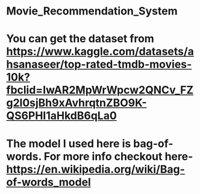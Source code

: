 # Movie_Recommendation_System
# You can get the dataset from https://www.kaggle.com/datasets/ahsanaseer/top-rated-tmdb-movies-10k?fbclid=IwAR2MpWrWpcw2QNCv_FZg2l0sjBh9xAvhrqtnZBO9K-QS6PHI1aHkdB6qLa0
# The model I used here is bag-of-words. For more info checkout here-https://en.wikipedia.org/wiki/Bag-of-words_model
